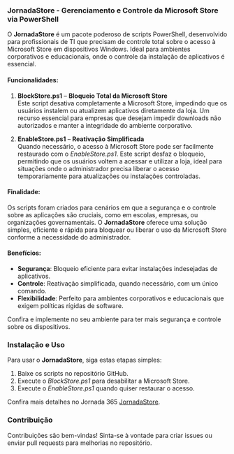 ### JornadaStore - Gerenciamento e Controle da Microsoft Store via PowerShell

O **JornadaStore** é um pacote poderoso de scripts PowerShell, desenvolvido para profissionais de TI que precisam de controle total sobre o acesso à Microsoft Store em dispositivos Windows. Ideal para ambientes corporativos e educacionais, onde o controle da instalação de aplicativos é essencial.

#### Funcionalidades:

1. **BlockStore.ps1** – **Bloqueio Total da Microsoft Store**  
   Este script desativa completamente a Microsoft Store, impedindo que os usuários instalem ou atualizem aplicativos diretamente da loja. Um recurso essencial para empresas que desejam impedir downloads não autorizados e manter a integridade do ambiente corporativo.

2. **EnableStore.ps1** – **Reativação Simplificada**  
   Quando necessário, o acesso à Microsoft Store pode ser facilmente restaurado com o *EnableStore.ps1*. Este script desfaz o bloqueio, permitindo que os usuários voltem a acessar e utilizar a loja, ideal para situações onde o administrador precisa liberar o acesso temporariamente para atualizações ou instalações controladas.

#### Finalidade:
Os scripts foram criados para cenários em que a segurança e o controle sobre as aplicações são cruciais, como em escolas, empresas, ou organizações governamentais. O **JornadaStore** oferece uma solução simples, eficiente e rápida para bloquear ou liberar o uso da Microsoft Store conforme a necessidade do administrador.

#### Benefícios:
- **Segurança**: Bloqueio eficiente para evitar instalações indesejadas de aplicativos.
- **Controle**: Reativação simplificada, quando necessário, com um único comando.
- **Flexibilidade**: Perfeito para ambientes corporativos e educacionais que exigem políticas rígidas de software.
  
Confira e implemente no seu ambiente para ter mais segurança e controle sobre os dispositivos. 

### Instalação e Uso
Para usar o **JornadaStore**, siga estas etapas simples:
1. Baixe os scripts no repositório GitHub.
2. Execute o *BlockStore.ps1* para desabilitar a Microsoft Store.
3. Execute o *EnableStore.ps1* quando quiser restaurar o acesso.

Confira mais detalhes no Jornada 365 [JornadaStore]([https://github.com/sesantanajr/JornadaStore](https://jornada365.cloud/bloqueando-a-loja-de-aplicativos-do-windows-pro-com-microsoft-intune/)).

### Contribuição
Contribuições são bem-vindas! Sinta-se à vontade para criar issues ou enviar pull requests para melhorias no repositório.

